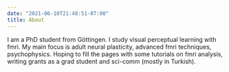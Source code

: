 ```yaml
---
date: "2021-06-10T21:48:51-07:00"
title: About
---
```


I am a PhD student from Göttingen. I study visual perceptual learning with fmri. My main focus is adult neural plasticity, advanced fmri techniques, psychophysics. Hoping to fill the pages with some tutorials on fmri analysis, writing grants as a grad student and sci-comm (mostly in Turkish).
